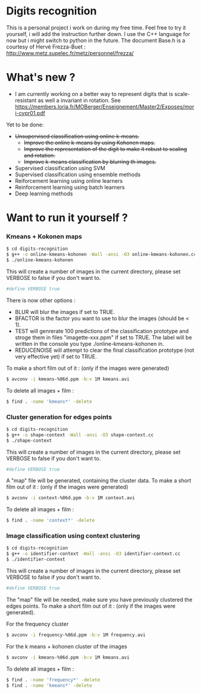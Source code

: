 # Digits recognition

This is a personal project i work on during my free time. Feel free to try it yourself, i will add the instruction further down. I use the C++ language for now but i might switch to python in the future.
The document Base.h is a courtesy of Hervé Frezza-Buet : http://www.metz.supelec.fr/metz/personnel/frezza/

# What's new ?

  - I am currently working on a better way to represent digits that is scale-resistant as well a invariant in rotation. See https://members.loria.fr/MOBerger/Enseignement/Master2/Exposes/mori-cvpr01.pdf


Yet to be done:
  - ~~Unsupervised classification using online k-means.~~
    - ~~Improve the online k-means by using Kohonen maps.~~
    - ~~Improve the representation of the digit to make it robust to scaling and rotation.~~
    - ~~Improve k-means classification by blurring th images.~~
- Supervised classification using SVM
- Supervised classification using ensemble methods
- Reiforcement learning using online learners
- Reinforcement learning using batch learners
- Deep learning methods

# Want to run it yourself ?

### Kmeans + Kokonen maps
```sh
$ cd digits-recognition
$ g++ -o online-kmeans-kohonen -Wall -ansi -O3 online-kmeans-kohonen.cc
$ ./online-kmeans-kohonen
```
This will create a number of images in the current directory, please set VERBOSE to false if you don't want to.
```sh
#define VERBOSE true
```
There is now other options :
  - BLUR will blur the images if set to TRUE.
  - BFACTOR is the factor you want to use to blur the images (should be < 1).
  - TEST will genrerate 100 predictions of the classification prototype and stroge them in files "imagette-xxx.ppm" if set to TRUE. The label will be written in the console you type ./online-kmeans-kohonen in.
  - REDUCENOISE will attempt to clear the final classification prototype (not very effective yet) if set to TRUE.
    
To make a short film out of it : (only if the images were generated)

```sh
$ avconv -i kmeans-%06d.ppm -b:v 1M kmeans.avi
```
To delete all images + film :
```sh
$ find . -name 'kmeans*' -delete
```
### Cluster generation for edges points
```sh
$ cd digits-recognition
$ g++ -o shape-context -Wall -ansi -O3 shape-context.cc
$ ./shape-context
```
This will create a number of images in the current directory, please set VERBOSE to false if you don't want to.
```sh
#define VERBOSE true
```
A "map" file will be generated, containing the cluster data.
To make a short film out of it : (only if the images were generated)

```sh
$ avconv -i context-%06d.ppm -b:v 1M context.avi
```
To delete all images + film :
```sh
$ find . -name 'context*' -delete
```
### Image classification using context clustering
```sh
$ cd digits-recognition
$ g++ -o identifier-context -Wall -ansi -O3 identifier-context.cc
$ ./identifier-context
```
This will create a number of images in the current directory, please set VERBOSE to false if you don't want to.
```sh
#define VERBOSE true
```
The "map" file will be needed, make sure you have previously clustered the edges points.
To make a short film out of it : (only if the images were generated).

For the frequency cluster
```sh
$ avconv -i frequency-%06d.ppm -b:v 1M frequency.avi
```
For the k means + kohonen cluster of the images 
```sh
$ avconv -i kmeans-%06d.ppm -b:v 1M kmeans.avi
```
To delete all images + film :
```sh
$ find . -name 'frequency*' -delete
$ find . -name 'kmeans*' -delete
```